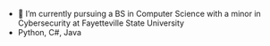 - 🌱 I’m currently pursuing a BS in Computer Science with a minor in Cybersecurity at Fayetteville State University
- Python, C#, Java

<!---
LuisHernandez9/LuisHernandez9 is a ✨ special ✨ repository because its `README.md` (this file) appears on your GitHub profile.
You can click the Preview link to take a look at your changes.
--->
